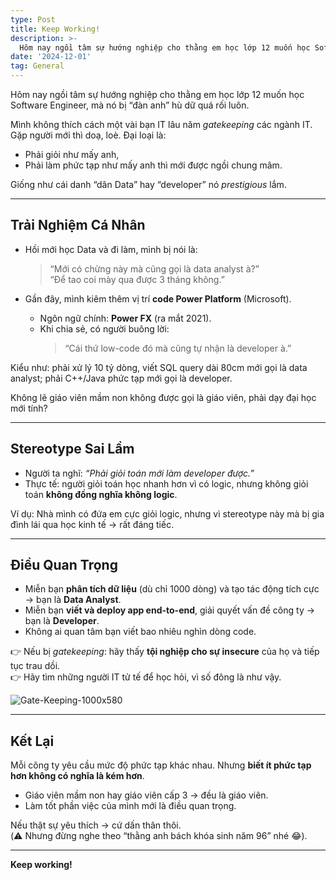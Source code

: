 ```yaml
---
type: Post
title: Keep Working!
description: >-
  Hôm nay ngồi tâm sự hướng nghiệp cho thằng em học lớp 12 muốn học Software Engineer, mà nó bị “đàn anh” hù dữ quá rối luôn.
date: '2024-12-01'
tag: General
---
```


Hôm nay ngồi tâm sự hướng nghiệp cho thằng em học lớp 12 muốn học Software Engineer, mà nó bị “đàn anh” hù dữ quá rối luôn.

Mình không thích cách một vài bạn IT lâu năm *gatekeeping* các ngành IT. Gặp người mới thì doạ, loè. Đại loại là:  
- Phải giỏi như mấy anh,  
- Phải làm phức tạp như mấy anh thì mới được ngồi chung mâm.  

Giống như cái danh “dân Data” hay “developer” nó *prestigious* lắm.  

---

## Trải Nghiệm Cá Nhân

- Hồi mới học Data và đi làm, mình bị nói là:  
  > “Mới có chừng này mà cũng gọi là data analyst à?”  
  > “Để tao coi mày qua được 3 tháng không.”  

- Gần đây, mình kiêm thêm vị trí **code Power Platform** (Microsoft).  
  - Ngôn ngữ chính: **Power FX** (ra mắt 2021).  
  - Khi chia sẻ, có người buông lời:  
    > “Cái thứ low-code đó mà cũng tự nhận là developer à.”  

Kiểu như: phải xử lý 10 tỷ dòng, viết SQL query dài 80cm mới gọi là data analyst; phải C++/Java phức tạp mới gọi là developer.  

Không lẽ giáo viên mầm non không được gọi là giáo viên, phải dạy đại học mới tính?  

---

## Stereotype Sai Lầm

- Người ta nghĩ: *“Phải giỏi toán mới làm developer được.”*  
- Thực tế: người giỏi toán học nhanh hơn vì có logic, nhưng không giỏi toán **không đồng nghĩa không logic**.  

Ví dụ: Nhà mình có đứa em cực giỏi logic, nhưng vì stereotype này mà bị gia đình lái qua học kinh tế → rất đáng tiếc.  

---

## Điều Quan Trọng

- Miễn bạn **phân tích dữ liệu** (dù chỉ 1000 dòng) và tạo tác động tích cực → bạn là **Data Analyst**.  
- Miễn bạn **viết và deploy app end-to-end**, giải quyết vấn đề công ty → bạn là **Developer**.  
- Không ai quan tâm bạn viết bao nhiêu nghìn dòng code.  

👉 Nếu bị *gatekeeping*: hãy thấy **tội nghiệp cho sự insecure** của họ và tiếp tục trau dồi.  
👉 Hãy tìm những người IT tử tế để học hỏi, vì số đông là như vậy.  

![Gate-Keeping-1000x580](https://github.com/user-attachments/assets/0ff35ab7-b431-43b4-a7f8-1504b9ee1766)


---

## Kết Lại

Mỗi công ty yêu cầu mức độ phức tạp khác nhau. Nhưng **biết ít phức tạp hơn không có nghĩa là kém hơn**.  
- Giáo viên mầm non hay giáo viên cấp 3 → đều là giáo viên.  
- Làm tốt phần việc của mình mới là điều quan trọng.  

Nếu thật sự yêu thích → cứ dấn thân thôi.  
(⚠️ Nhưng đừng nghe theo “thằng anh bách khóa sinh năm 96” nhé 😂).  

---

**Keep working!**  


